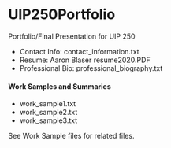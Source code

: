 # UIP250Portfolio
Portfolio/Final Presentation for UIP 250

* Contact Info: contact_information.txt
* Resume: Aaron Blaser resume2020.PDF
* Professional Bio: professional_biography.txt

#### Work Samples and Summaries
* work_sample1.txt
* work_sample2.txt
* work_sample3.txt

See Work Sample files for related files. 
